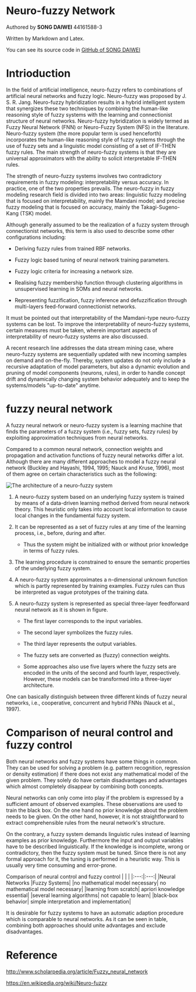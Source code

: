 # Neuro-fuzzy Network

Authored by **SONG DAIWEI** 44161588-3

Written by Markdown and Latex.

You can see its source code in [GitHub of SONG DAIWEI](https://github.com/Yvon-Shong/Waseda/blob/master/Computational_Intelligence/Neuro_Fuzzy.md)

# Intrioduction

In the field of artificial intelligence, neuro-fuzzy refers to combinations of artificial neural networks and fuzzy logic. Neuro-fuzzy was proposed by J. S. R. Jang. Neuro-fuzzy hybridization results in a hybrid intelligent system that synergizes these two techniques by combining the human-like reasoning style of fuzzy systems with the learning and connectionist structure of neural networks. Neuro-fuzzy hybridization is widely termed as Fuzzy Neural Network (FNN) or Neuro-Fuzzy System (NFS) in the literature. Neuro-fuzzy system (the more popular term is used henceforth) incorporates the human-like reasoning style of fuzzy systems through the use of fuzzy sets and a linguistic model consisting of a set of IF-THEN fuzzy rules. The main strength of neuro-fuzzy systems is that they are universal approximators with the ability to solicit interpretable IF-THEN rules.

The strength of neuro-fuzzy systems involves two contradictory requirements in fuzzy modeling: interpretability versus accuracy. In practice, one of the two properties prevails. The neuro-fuzzy in fuzzy modeling research field is divided into two areas: linguistic fuzzy modeling that is focused on interpretability, mainly the Mamdani model; and precise fuzzy modeling that is focused on accuracy, mainly the Takagi-Sugeno-Kang (TSK) model.

Although generally assumed to be the realization of a fuzzy system through connectionist networks, this term is also used to describe some other configurations including:

- Deriving fuzzy rules from trained RBF networks.

- Fuzzy logic based tuning of neural network training parameters.

- Fuzzy logic criteria for increasing a network size.

- Realising fuzzy membership function through clustering algorithms in unsupervised learning in SOMs and neural networks.

- Representing fuzzification, fuzzy inference and defuzzification through multi-layers feed-forward connectionist networks.

It must be pointed out that interpretability of the Mamdani-type neuro-fuzzy systems can be lost. To improve the interpretability of neuro-fuzzy systems, certain measures must be taken, wherein important aspects of interpretability of neuro-fuzzy systems are also discussed.

A recent research line addresses the data stream mining case, where neuro-fuzzy systems are sequentially updated with new incoming samples on demand and on-the-fly. Thereby, system updates do not only include a recursive adaptation of model parameters, but also a dynamic evolution and pruning of model components (neurons, rules), in order to handle concept drift and dynamically changing system behavior adequately and to keep the systems/models "up-to-date" anytime. 

# fuzzy neural network 
A fuzzy neural network or neuro-fuzzy system is a learning machine that finds the parameters of a fuzzy system (i.e., fuzzy sets, fuzzy rules) by exploiting approximation techniques from neural networks.

Compared to a common neural network, connection weights and propagation and activation functions of fuzzy neural networks differ a lot. Although there are many different approaches to model a fuzzy neural network (Buckley and Hayashi, 1994, 1995; Nauck and Kruse, 1996), most of them agree on certain characteristics such as the following:

![The architecture of a neuro-fuzzy system](http://www.scholarpedia.org/w/images/thumb/3/3b/Nfc_architecture.gif/200px-Nfc_architecture.gif)

1. A neuro-fuzzy system based on an underlying fuzzy system is trained by means of a data-driven learning method derived from neural network theory. This heuristic only takes into account local information to cause local changes in the fundamental fuzzy system.

1. It can be represented as a set of fuzzy rules at any time of the learning process, i.e., before, during and after.
    - Thus the system might be initialized with or without prior knowledge in terms of fuzzy rules.
1. The learning procedure is constrained to ensure the semantic properties of the underlying fuzzy system.

1. A neuro-fuzzy system approximates a n-dimensional unknown function which is partly represented by training examples.
Fuzzy rules can thus be interpreted as vague prototypes of the training data.
1. A neuro-fuzzy system is represented as special three-layer feedforward neural network as it is shown in figure.
    
    - The first layer corresponds to the input variables.

    - The second layer symbolizes the fuzzy rules.

    - The third layer represents the output variables.

    - The fuzzy sets are converted as (fuzzy) connection weights.

    - Some approaches also use five layers where the fuzzy sets are encoded in the units of the second and fourth layer, respectively. However, these models can be transformed into a three-layer architecture.

One can basically distinguish between three different kinds of fuzzy neural networks, i.e., cooperative, concurrent and hybrid FNNs (Nauck et al., 1997).

# Comparison of neural control and fuzzy control
Both neural networks and fuzzy systems have some things in common. They can be used for solving a problem (e.g. pattern recognition, regression or density estimation) if there does not exist any mathematical model of the given problem. They solely do have certain disadvantages and advantages which almost completely disappear by combining both concepts.

Neural networks can only come into play if the problem is expressed by a sufficient amount of observed examples. These observations are used to train the black box. On the one hand no prior knowledge about the problem needs to be given. On the other hand, however, it is not straightforward to extract comprehensible rules from the neural network's structure.

On the contrary, a fuzzy system demands linguistic rules instead of learning examples as prior knowledge. Furthermore the input and output variables have to be described linguistically. If the knowledge is incomplete, wrong or contradictory, then the fuzzy system must be tuned. Since there is not any formal approach for it, the tuning is performed in a heuristic way. This is usually very time consuming and error-prone.

 Comparison of neural control and fuzzy control
|    |    |
|:---:|:---:|
|Neural Networks	|Fuzzy Systems|
|no mathematical model necessary|	no mathematical model necessary|
|learning from scratch|	apriori knowledge essential|
|several learning algorithms|	not capable to learn|
|black-box behavior|	simple interpretation and implementation|

It is desirable for fuzzy systems to have an automatic adaption procedure which is comparable to neural networks. As it can be seen in table, combining both approaches should unite advantages and exclude disadvantages.

# Reference

http://www.scholarpedia.org/article/Fuzzy_neural_network

https://en.wikipedia.org/wiki/Neuro-fuzzy